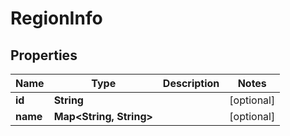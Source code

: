 
# RegionInfo

## Properties
Name | Type | Description | Notes
------------ | ------------- | ------------- | -------------
**id** | **String** |  |  [optional]
**name** | **Map&lt;String, String&gt;** |  |  [optional]



